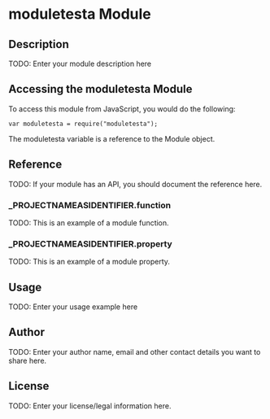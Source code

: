# moduletesta Module

## Description

TODO: Enter your module description here

## Accessing the moduletesta Module

To access this module from JavaScript, you would do the following:

	var moduletesta = require("moduletesta");

The moduletesta variable is a reference to the Module object.	

## Reference

TODO: If your module has an API, you should document
the reference here.

### ___PROJECTNAMEASIDENTIFIER__.function

TODO: This is an example of a module function.

### ___PROJECTNAMEASIDENTIFIER__.property

TODO: This is an example of a module property.

## Usage

TODO: Enter your usage example here

## Author

TODO: Enter your author name, email and other contact
details you want to share here. 

## License

TODO: Enter your license/legal information here.
